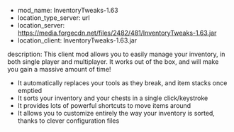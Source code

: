 - mod_name: InventoryTweaks-1.63
- location_type_server: url
- location_server: https://media.forgecdn.net/files/2482/481/InventoryTweaks-1.63.jar
- location_client: InventoryTweaks-1.63.jar

description: 
This client mod allows you to easily manage your inventory, in both single player and multiplayer. It works out of the box, and will make you gain a massive amount of time!
- It automatically replaces your tools as they break, and item stacks once emptied
- It sorts your inventory and your chests in a single click/keystroke
- It provides lots of powerful shortcuts to move items around
- It allows you to customize entirely the way your inventory is sorted, thanks to clever configuration files